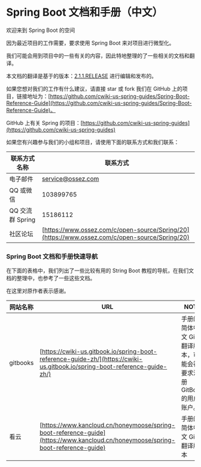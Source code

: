 # Spring Boot 文档和手册（中文）

欢迎来到 Spring Boot 的空间

因为最近项目的工作需要，要求使用 Spring Boot 来对项目进行微型化。

我们可能会用到项目中的一些有关的内容，因此特地整理的了一些相关的文档和翻译。

本文档的翻译是基于的版本：[2.1.1.RELEASE](https://docs.spring.io/spring-boot/docs/2.1.1.RELEASE/reference/htmlsingle/) 进行编辑和发布的。

如果您想对我们的工作有什么建议，请直接 star 或 fork 我们在 GitHub 上的项目，链接地址为：[https://github.com/cwiki-us-spring-guides/Spring-Boot-Reference-Guide](https://github.com/cwiki-us-spring-guides/Spring-Boot-Reference-Guide)。

GitHub 上有关 Spring 的项目：[https://github.com/cwiki-us-spring-guides](https://github.com/cwiki-us-spring-guides)


如果您有兴趣参与我们的小组和项目，请使用下面的联系方式和我们联系：

| 联系方式名称  | 联系方式  |
|---|---|
| 电子邮件  | [service@ossez.com](mailto:service@ossez.com)  |
| QQ 或微信  | 103899765  |
| QQ 交流群 Spring | 15186112 |
| 社区论坛 | [https://www.ossez.com/c/open-source/Spring/20](https://www.ossez.com/c/open-source/Spring/20) |


### Spring Boot 文档和手册快速导航

在下面的表格中，我们列出了一些比较有用的 String Boot 教程的导航，在我们文档的整理中，也参考了一些这些文档。

在这里对原作者表示感谢。

| 网站名称  | URL  | NOTE  |
|---|---|---|
| gitbooks  | [https://cwiki-us.gitbook.io/spring-boot-reference-guide-zh/](https://cwiki-us.gitbook.io/spring-boot-reference-guide-zh/)  | 手册的简体中文 Git 翻译版本，可能会被要求注册 GitBook 的用户账户。  |
| 看云  | [https://www.kancloud.cn/honeymoose/spring-boot-reference-guide](https://www.kancloud.cn/honeymoose/spring-boot-reference-guide)  | 手册的简体中文 Git 翻译版本  |